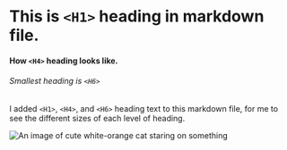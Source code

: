 # This is `<H1>` heading in markdown file.
#### How `<H4>` heading looks like.
###### Smallest heading is `<H6>`


I added `<H1>`, `<H4>`, and `<H6>` heading text to this markdown file, for me to see the different sizes of each level of heading.


![An image of cute white-orange cat staring on something](https://i.pinimg.com/736x/6a/43/81/6a43810fd68d54e80aeb739eb304d82e.jpg)
